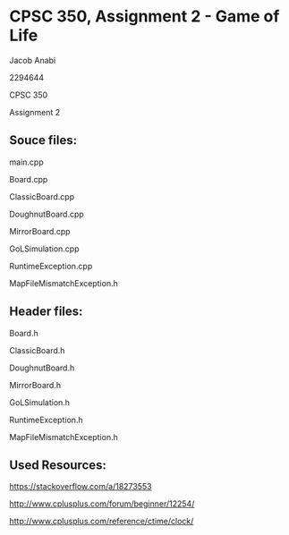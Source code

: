 # CPSC 350, Assignment 2 - Game of Life

Jacob Anabi

2294644

CPSC 350

Assignment 2


## Souce files:

main.cpp

Board.cpp

ClassicBoard.cpp

DoughnutBoard.cpp

MirrorBoard.cpp

GoLSimulation.cpp

RuntimeException.cpp

MapFileMismatchException.h


## Header files:

Board.h

ClassicBoard.h

DoughnutBoard.h

MirrorBoard.h

GoLSimulation.h

RuntimeException.h

MapFileMismatchException.h

## Used Resources:

https://stackoverflow.com/a/18273553

http://www.cplusplus.com/forum/beginner/12254/

http://www.cplusplus.com/reference/ctime/clock/
